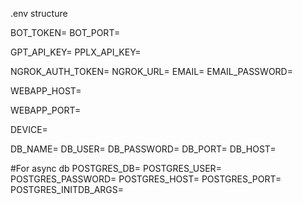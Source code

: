 .env structure


BOT_TOKEN=
BOT_PORT=

GPT_API_KEY=
PPLX_API_KEY=


NGROK_AUTH_TOKEN=
NGROK_URL=
EMAIL=
EMAIL_PASSWORD=

WEBAPP_HOST=

WEBAPP_PORT=

DEVICE=


DB_NAME=
DB_USER=
DB_PASSWORD=
DB_PORT=
DB_HOST=

#For async db
POSTGRES_DB=
POSTGRES_USER=
POSTGRES_PASSWORD=
POSTGRES_HOST=
POSTGRES_PORT=
POSTGRES_INITDB_ARGS=